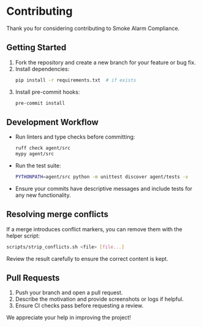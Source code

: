 # Contributing

Thank you for considering contributing to Smoke Alarm Compliance.

## Getting Started

1. Fork the repository and create a new branch for your feature or bug fix.
2. Install dependencies:
   ```bash
   pip install -r requirements.txt  # if exists
   ```
3. Install pre-commit hooks:
   ```bash
   pre-commit install
   ```

## Development Workflow

- Run linters and type checks before committing:
  ```bash
  ruff check agent/src
  mypy agent/src
  ```
- Run the test suite:
  ```bash
  PYTHONPATH=agent/src python -m unittest discover agent/tests -v
  ```
- Ensure your commits have descriptive messages and include tests for any new functionality.

## Resolving merge conflicts

If a merge introduces conflict markers, you can remove them with the helper script:

```bash
scripts/strip_conflicts.sh <file> [file...]
```

Review the result carefully to ensure the correct content is kept.

## Pull Requests

1. Push your branch and open a pull request.
2. Describe the motivation and provide screenshots or logs if helpful.
3. Ensure CI checks pass before requesting a review.

We appreciate your help in improving the project!
